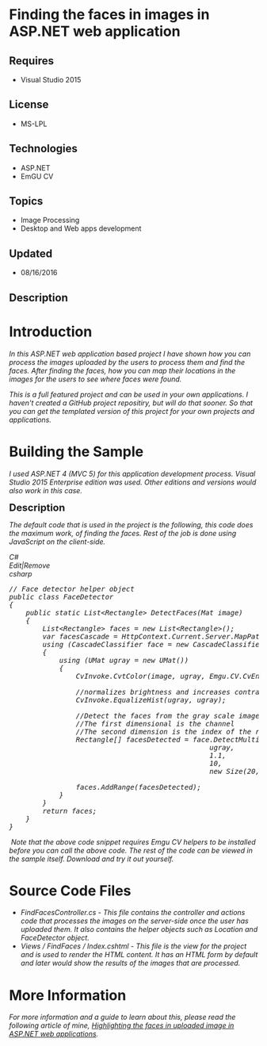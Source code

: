 # Finding the faces in images in ASP.NET web application
## Requires
- Visual Studio 2015
## License
- MS-LPL
## Technologies
- ASP.NET
- EmGU CV
## Topics
- Image Processing
- Desktop and Web apps development
## Updated
- 08/16/2016
## Description

<h1>Introduction</h1>
<p><em>In this ASP.NET web application based project I have shown how you can process the images uploaded by the users to process them and find the faces. After finding the faces, how you can map their locations in the images for the users to see where faces
 were found.&nbsp;</em></p>
<p><em>This is a full featured project and can be used in your own applications. I haven't created a GitHub project repositiry, but will do that sooner. So that you can get the templated version of this project for your own projects and applications.&nbsp;</em></p>
<h1><span>Building the Sample</span></h1>
<p><em>I used ASP.NET 4 (MVC 5) for this application development process. Visual Studio 2015 Enterprise edition was used. Other editions and versions would also work in this case.&nbsp;</em></p>
<p><span style="font-size:20px; font-weight:bold">Description</span></p>
<p><em>The default code that is used in the project is the following, this code does the maximum work, of finding the faces. Rest of the job is done using JavaScript on the client-side.</em></p>
<p><em></p>
<div class="scriptcode">
<div class="pluginEditHolder" pluginCommand="mceScriptCode">
<div class="title"><span>C#</span></div>
<div class="pluginLinkHolder"><span class="pluginEditHolderLink">Edit</span>|<span class="pluginRemoveHolderLink">Remove</span></div>
<span class="hidden">csharp</span>

<div class="preview">
<pre class="csharp"><span class="cs__com">//&nbsp;Face&nbsp;detector&nbsp;helper&nbsp;object</span>&nbsp;
<span class="cs__keyword">public</span>&nbsp;<span class="cs__keyword">class</span>&nbsp;FaceDetector&nbsp;
{&nbsp;
&nbsp;&nbsp;&nbsp;&nbsp;<span class="cs__keyword">public</span>&nbsp;<span class="cs__keyword">static</span>&nbsp;List&lt;Rectangle&gt;&nbsp;DetectFaces(Mat&nbsp;image)&nbsp;
&nbsp;&nbsp;&nbsp;&nbsp;{&nbsp;
&nbsp;&nbsp;&nbsp;&nbsp;&nbsp;&nbsp;&nbsp;&nbsp;List&lt;Rectangle&gt;&nbsp;faces&nbsp;=&nbsp;<span class="cs__keyword">new</span>&nbsp;List&lt;Rectangle&gt;();&nbsp;
&nbsp;&nbsp;&nbsp;&nbsp;&nbsp;&nbsp;&nbsp;&nbsp;var&nbsp;facesCascade&nbsp;=&nbsp;HttpContext.Current.Server.MapPath(<span class="cs__string">&quot;~/haarcascade_frontalface_default.xml&quot;</span>);&nbsp;
&nbsp;&nbsp;&nbsp;&nbsp;&nbsp;&nbsp;&nbsp;&nbsp;<span class="cs__keyword">using</span>&nbsp;(CascadeClassifier&nbsp;face&nbsp;=&nbsp;<span class="cs__keyword">new</span>&nbsp;CascadeClassifier(facesCascade))&nbsp;
&nbsp;&nbsp;&nbsp;&nbsp;&nbsp;&nbsp;&nbsp;&nbsp;{&nbsp;
&nbsp;&nbsp;&nbsp;&nbsp;&nbsp;&nbsp;&nbsp;&nbsp;&nbsp;&nbsp;&nbsp;&nbsp;<span class="cs__keyword">using</span>&nbsp;(UMat&nbsp;ugray&nbsp;=&nbsp;<span class="cs__keyword">new</span>&nbsp;UMat())&nbsp;
&nbsp;&nbsp;&nbsp;&nbsp;&nbsp;&nbsp;&nbsp;&nbsp;&nbsp;&nbsp;&nbsp;&nbsp;{&nbsp;
&nbsp;&nbsp;&nbsp;&nbsp;&nbsp;&nbsp;&nbsp;&nbsp;&nbsp;&nbsp;&nbsp;&nbsp;&nbsp;&nbsp;&nbsp;&nbsp;CvInvoke.CvtColor(image,&nbsp;ugray,&nbsp;Emgu.CV.CvEnum.ColorConversion.Bgr2Gray);&nbsp;
&nbsp;
&nbsp;&nbsp;&nbsp;&nbsp;&nbsp;&nbsp;&nbsp;&nbsp;&nbsp;&nbsp;&nbsp;&nbsp;&nbsp;&nbsp;&nbsp;&nbsp;<span class="cs__com">//normalizes&nbsp;brightness&nbsp;and&nbsp;increases&nbsp;contrast&nbsp;of&nbsp;the&nbsp;image</span>&nbsp;
&nbsp;&nbsp;&nbsp;&nbsp;&nbsp;&nbsp;&nbsp;&nbsp;&nbsp;&nbsp;&nbsp;&nbsp;&nbsp;&nbsp;&nbsp;&nbsp;CvInvoke.EqualizeHist(ugray,&nbsp;ugray);&nbsp;
&nbsp;
&nbsp;&nbsp;&nbsp;&nbsp;&nbsp;&nbsp;&nbsp;&nbsp;&nbsp;&nbsp;&nbsp;&nbsp;&nbsp;&nbsp;&nbsp;&nbsp;<span class="cs__com">//Detect&nbsp;the&nbsp;faces&nbsp;from&nbsp;the&nbsp;gray&nbsp;scale&nbsp;image&nbsp;and&nbsp;store&nbsp;the&nbsp;locations&nbsp;as&nbsp;rectangle</span>&nbsp;
&nbsp;&nbsp;&nbsp;&nbsp;&nbsp;&nbsp;&nbsp;&nbsp;&nbsp;&nbsp;&nbsp;&nbsp;&nbsp;&nbsp;&nbsp;&nbsp;<span class="cs__com">//The&nbsp;first&nbsp;dimensional&nbsp;is&nbsp;the&nbsp;channel</span>&nbsp;
&nbsp;&nbsp;&nbsp;&nbsp;&nbsp;&nbsp;&nbsp;&nbsp;&nbsp;&nbsp;&nbsp;&nbsp;&nbsp;&nbsp;&nbsp;&nbsp;<span class="cs__com">//The&nbsp;second&nbsp;dimension&nbsp;is&nbsp;the&nbsp;index&nbsp;of&nbsp;the&nbsp;rectangle&nbsp;in&nbsp;the&nbsp;specific&nbsp;channel</span>&nbsp;
&nbsp;&nbsp;&nbsp;&nbsp;&nbsp;&nbsp;&nbsp;&nbsp;&nbsp;&nbsp;&nbsp;&nbsp;&nbsp;&nbsp;&nbsp;&nbsp;Rectangle[]&nbsp;facesDetected&nbsp;=&nbsp;face.DetectMultiScale(&nbsp;
&nbsp;&nbsp;&nbsp;&nbsp;&nbsp;&nbsp;&nbsp;&nbsp;&nbsp;&nbsp;&nbsp;&nbsp;&nbsp;&nbsp;&nbsp;&nbsp;&nbsp;&nbsp;&nbsp;&nbsp;&nbsp;&nbsp;&nbsp;&nbsp;&nbsp;&nbsp;&nbsp;&nbsp;&nbsp;&nbsp;&nbsp;&nbsp;&nbsp;&nbsp;&nbsp;&nbsp;&nbsp;&nbsp;&nbsp;&nbsp;&nbsp;&nbsp;&nbsp;&nbsp;&nbsp;&nbsp;&nbsp;&nbsp;ugray,&nbsp;
&nbsp;&nbsp;&nbsp;&nbsp;&nbsp;&nbsp;&nbsp;&nbsp;&nbsp;&nbsp;&nbsp;&nbsp;&nbsp;&nbsp;&nbsp;&nbsp;&nbsp;&nbsp;&nbsp;&nbsp;&nbsp;&nbsp;&nbsp;&nbsp;&nbsp;&nbsp;&nbsp;&nbsp;&nbsp;&nbsp;&nbsp;&nbsp;&nbsp;&nbsp;&nbsp;&nbsp;&nbsp;&nbsp;&nbsp;&nbsp;&nbsp;&nbsp;&nbsp;&nbsp;&nbsp;&nbsp;&nbsp;&nbsp;<span class="cs__number">1.1</span>,&nbsp;
&nbsp;&nbsp;&nbsp;&nbsp;&nbsp;&nbsp;&nbsp;&nbsp;&nbsp;&nbsp;&nbsp;&nbsp;&nbsp;&nbsp;&nbsp;&nbsp;&nbsp;&nbsp;&nbsp;&nbsp;&nbsp;&nbsp;&nbsp;&nbsp;&nbsp;&nbsp;&nbsp;&nbsp;&nbsp;&nbsp;&nbsp;&nbsp;&nbsp;&nbsp;&nbsp;&nbsp;&nbsp;&nbsp;&nbsp;&nbsp;&nbsp;&nbsp;&nbsp;&nbsp;&nbsp;&nbsp;&nbsp;&nbsp;<span class="cs__number">10</span>,&nbsp;
&nbsp;&nbsp;&nbsp;&nbsp;&nbsp;&nbsp;&nbsp;&nbsp;&nbsp;&nbsp;&nbsp;&nbsp;&nbsp;&nbsp;&nbsp;&nbsp;&nbsp;&nbsp;&nbsp;&nbsp;&nbsp;&nbsp;&nbsp;&nbsp;&nbsp;&nbsp;&nbsp;&nbsp;&nbsp;&nbsp;&nbsp;&nbsp;&nbsp;&nbsp;&nbsp;&nbsp;&nbsp;&nbsp;&nbsp;&nbsp;&nbsp;&nbsp;&nbsp;&nbsp;&nbsp;&nbsp;&nbsp;&nbsp;<span class="cs__keyword">new</span>&nbsp;Size(<span class="cs__number">20</span>,&nbsp;<span class="cs__number">20</span>));&nbsp;
&nbsp;
&nbsp;&nbsp;&nbsp;&nbsp;&nbsp;&nbsp;&nbsp;&nbsp;&nbsp;&nbsp;&nbsp;&nbsp;&nbsp;&nbsp;&nbsp;&nbsp;faces.AddRange(facesDetected);&nbsp;
&nbsp;&nbsp;&nbsp;&nbsp;&nbsp;&nbsp;&nbsp;&nbsp;&nbsp;&nbsp;&nbsp;&nbsp;}&nbsp;
&nbsp;&nbsp;&nbsp;&nbsp;&nbsp;&nbsp;&nbsp;&nbsp;}&nbsp;
&nbsp;&nbsp;&nbsp;&nbsp;&nbsp;&nbsp;&nbsp;&nbsp;<span class="cs__keyword">return</span>&nbsp;faces;&nbsp;
&nbsp;&nbsp;&nbsp;&nbsp;}&nbsp;
}</pre>
</div>
</div>
</div>
<div class="endscriptcode">&nbsp;Note that the above code snippet requires Emgu CV helpers to be installed before you can call the above code. The rest of the code can be viewed in the sample itself. Download and try it out yourself.</div>
</em>
<p></p>
<h1><span>Source Code Files</span></h1>
<ul>
<li><em>FindFacesController.cs - This file contains the controller and actions code that processes the images on the server-side once the user has uploaded them. It also contains the helper objects such as Location and FaceDetector object.</em>
</li><li><em><em>Views / FindFaces / Index.cshtml - This file is the view for the project and is used to render the HTML content. It has an HTML form by default and later would show the results of the images that are processed.&nbsp;</em></em>
</li></ul>
<h1>More Information</h1>
<p><em>For more information and a guide to learn about this, please read the following article of mine,&nbsp;<a href="https://basicsofwebdevelopment.wordpress.com/2016/08/17/highlighting-the-faces-in-uploaded-image-in-asp-net-web-applications/">Highlighting
 the faces in uploaded image in ASP.NET web applications</a>.</em></p>
